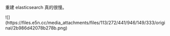 <p>重建 elasticsearch 真的很慢。</p>
![](https://files.e5n.cc/media_attachments/files/113/272/441/946/149/333/original/2b986d42078b278b.png)